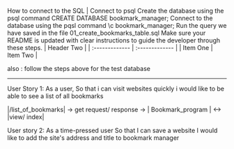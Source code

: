 How to connect to the SQL | Connect to psql
Create the database using the psql command CREATE DATABASE bookmark_manager;
Connect to the database using the pqsl command \c bookmark_manager;
Run the query we have saved in the file 01_create_bookmarks_table.sql
Make sure your README is updated with clear instructions to guide the developer through these steps. | Header Two     |
| :------------- | :------------- |
| Item One       | Item Two       |

also : follow the steps above for the test database



-----
User Story 1:
As a user,
So that i can visit websites quickly
i would like to be able to see a list of all bookmarks


|/list_of_bookmarks| -> get request/ response -> | Bookmark_program | <-> |view/ index|


User story 2:
As a time-pressed user
So that I can save a website
I would like to add the site's address and title to bookmark manager

